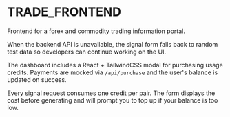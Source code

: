 # TRADE_FRONTEND
Frontend for a forex and commodity trading information portal.

When the backend API is unavailable, the signal form falls back to random test
data so developers can continue working on the UI.

The dashboard includes a React + TailwindCSS modal for purchasing usage
credits. Payments are mocked via `/api/purchase` and the user's balance is
updated on success.

Every signal request consumes one credit per pair. The form displays the cost
before generating and will prompt you to top up if your balance is too low.
